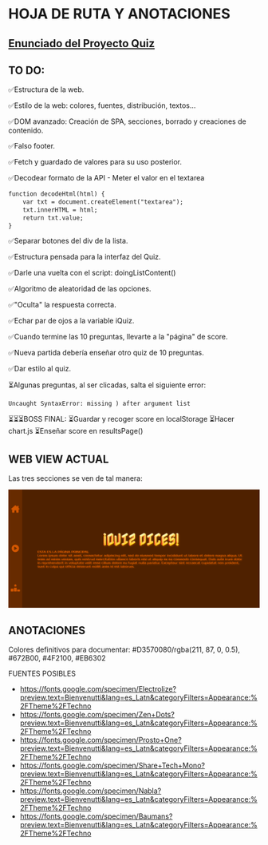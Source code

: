 # HOJA DE RUTA Y ANOTACIONES

## [Enunciado del Proyecto Quiz](./enunciado.md)

## TO DO:

✅Estructura de la web.

✅Estilo de la web: colores, fuentes, distribución, textos...

✅DOM avanzado: Creación de SPA, secciones, borrado y creaciones de contenido.

✅Falso footer.

✅Fetch y guardado de valores para su uso posterior.

✅Decodear formato de la API - Meter el valor en el textarea

```
function decodeHtml(html) {
	var txt = document.createElement("textarea");
	txt.innerHTML = html;
	return txt.value;
}
```

✅Separar botones del div de la lista.

✅Estructura pensada para la interfaz del Quiz.

✅Darle una vuelta con el script: doingListContent()

✅Algoritmo de aleatoridad de las opciones.

✅"Oculta" la respuesta correcta.

✅Echar par de ojos a la variable iQuiz.

✅Cuando termine las 10 preguntas, llevarte a la "página" de score.

✅Nueva partida debería enseñar otro quiz de 10 preguntas.

✅Dar estilo al quiz.

⏳Algunas preguntas, al ser clicadas, salta el siguiente error:

```
Uncaught SyntaxError: missing ) after argument list
```

⏳⏳⏳BOSS FINAL:
	⏳Guardar y recoger score en localStorage
	⏳Hacer chart.js
	⏳Enseñar score en resultsPage()


## WEB VIEW ACTUAL

Las tres secciones se ven de tal manera:

![img](./imgProgresoProyecto/webActual.png)

## ANOTACIONES

Colores definitivos para documentar:
#D3570080/rgba(211, 87, 0, 0.5), #672B00, #4F2100, #EB6302

FUENTES POSIBLES
- https://fonts.google.com/specimen/Electrolize?preview.text=Bienvenutti&lang=es_Latn&categoryFilters=Appearance:%2FTheme%2FTechno
- https://fonts.google.com/specimen/Zen+Dots?preview.text=Bienvenutti&lang=es_Latn&categoryFilters=Appearance:%2FTheme%2FTechno
- https://fonts.google.com/specimen/Prosto+One?preview.text=Bienvenutti&lang=es_Latn&categoryFilters=Appearance:%2FTheme%2FTechno
- https://fonts.google.com/specimen/Share+Tech+Mono?preview.text=Bienvenutti&lang=es_Latn&categoryFilters=Appearance:%2FTheme%2FTechno
- https://fonts.google.com/specimen/Nabla?preview.text=Bienvenutti&lang=es_Latn&categoryFilters=Appearance:%2FTheme%2FTechno
- https://fonts.google.com/specimen/Baumans?preview.text=Bienvenutti&lang=es_Latn&categoryFilters=Appearance:%2FTheme%2FTechno
